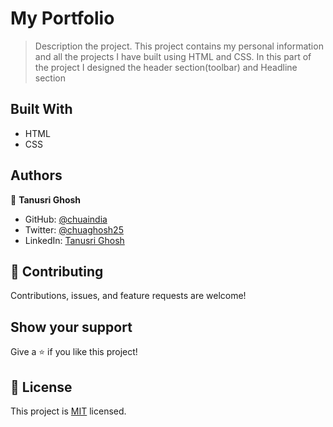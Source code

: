 # My Portfolio

> Description the project.
> This project contains my personal information and all the projects I have built using HTML and CSS.
> In this part of the project I designed the header section(toolbar) and Headline section

## Built With

- HTML
- CSS

## Authors

👤 **Tanusri Ghosh**

- GitHub: [@chuaindia](https://github.com/chuaindia)
- Twitter: [@chuaghosh25](https://twitter.com/chuaghosh25)
- LinkedIn: [Tanusri Ghosh](https://www.linkedin.com/in/tanusri-ghosh-2a56b814//)

## 🤝 Contributing

Contributions, issues, and feature requests are welcome!

## Show your support

Give a ⭐ if you like this project!

## 📝 License

This project is [MIT](./LICENSE) licensed.

